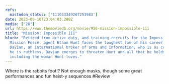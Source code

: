 ```yaml
---
refs:
  mastodon_status: ['111043349267253983']
date: 2023-09-10T23:04:03.280Z
media: ["28"]
url: https://www.themoviedb.org/movie/956-mission-impossible-iii
title: "Mission: Impossible III"
blurb: "Retired from active duty, and training recruits for the Impossible
  Mission Force, agent Ethan Hunt faces the toughest foe of his career: Owen
  Davian, an international broker of arms and information, who is as cunning as
  he is ruthless. Davian emerges to threaten Hunt and all that he holds dear --
  including the woman Hunt loves."
---
```


Where is the rabbits foot!? Not enough masks, though some great performances and fun heist-y sequences #Review
